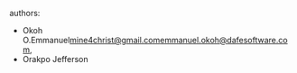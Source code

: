 authors:
- Okoh O.Emmanuel<mine4christ@gmail.com><emmanuel.okoh@dafesoftware.com>,
- Orakpo Jefferson